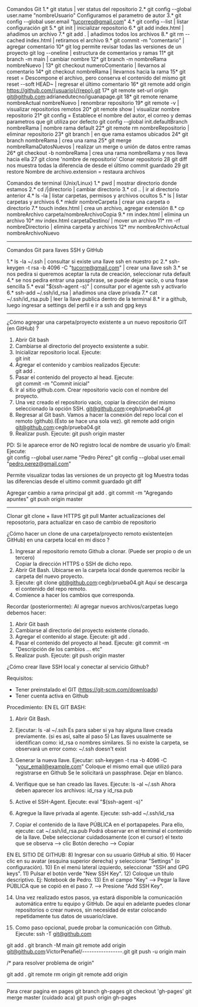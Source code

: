 Comandos Git
1.* git status | ver status del repositorio
2.* git config --global user.name "nombreUsuario" Configuramos el parametro de autor
3.* git config --global user.email "tucorreo@gmail.com"
4.* git config --list | listar configuración git
5.* git init | inicializar repositorio
6.* git add index.html | añadimos un archivo
7.* git add . | añadimos todos los archivos
8.* git rm --cached index.html | retiramos el archivo
9.* git commit -m "comentario" | agregar comentario
10*
git log permite revisar todas las versiones de un proyecto
git log --oneline | estructura de comentarios y ramas
11* git branch -m main | cambiar nombre
12* git branch -m nombreRama nombreNuevo | 
13* git checkout numeroComentario | llevarnos al comentario
14* git checkout nombreRama | llevarnos hacia la rama
15*
git reset = Descompone el archivo, pero conserva el contenido del mismo
git reset --soft HEAD~ | regresar el último comentario
16* git remote add origin https://github.com/{usuario}/{repo}.git
17* git remote set-url origin git@github.com:adrianedutecno/iguanapage.git
18* git remote rename nombreActual nombreNuevo | renombrar repositorio
19* git remote -v | visualizar repositorios remotos
20* git remote show | visualizar nombre repositorio
21* 
git config = Establece el nombre  del autor, el correo y demas parametros que git utiliza por defecto
git config --global init.defaultBranch nombreRama | nombre rama default
22* git remote rm nombreRepositorio | eliminar repositorio
23* git branch | en que rama estamos ubicados
24* git branch nombreRama | crea una rama
25* git merge nombreRamaDatosNuevos | realizar un merge o unión de datos entre ramas
26* git checkout -b nombreRama | crea una rama nombreRama y nos lleva hacia ella
27 git clone 'nombre de repositorio' Clonar repositorio
28 git diff nos muestra todas la diferencia de desde el último commit guardado
29 git restore Nombre de archivo.extension = restaura archivos

Comandos de terminal (Unix/Linux)
1.* pwd | mostrar directorio donde estamos
2.* cd /|directorio | cambiar directorio
3.* cd .. | ir al directorio anterior
4.* ls -la | listar carpetas, permisos y archivos ocultos
5.* ls | listar carpetas y archivos
6.* mkdir nombreCarpeta | crear una carpeta o directorio
7.* touch index.html | crea un archivo, agregar extensión
8.* cp nombreArchivo carpeta/nombreArchivoCopia
9.* rm index.html | elimina un archivo
10* mv index.html carpetaDestino/ | mover un archivo
11* rm -rf nombreDirectorio | elimina carpeta y archivos
12* mv nombreArchivoActual nombreArchivoNuevo

-----------------------------------------------------------------------------------------------------------------
Comandos Git para llaves SSH y GitHub

1.* ls -la ~/.ssh | consultar si existe una llave ssh en nuestro pc
2.* ssh-keygen -t rsa -b 4096 -C "tucorre@gmail.com" | crear una llave ssh
3.* se nos pedira si queremos aceptar la ruta de creación, seleccionar ruta default
4.* se nos pedira entrar una passphrase, se puede dejar vacío, o una frase sencilla
5.* eval "$(ssh-agent -s)" | consultar por el agente ssh y activarlo
6.* ssh-add ~/.ssh/id_rsa | añadimos una clave privada
7.* cat ~/.ssh/id_rsa.pub | leer la llave publica dentro de la terminal
8.* ir a github, luego ingresar a settings del perfil e ir a ssh and gpg keys

 

---------------------------------------------------------------------------------------------------------------

¿Cómo agregar una carpeta/proyecto existente a un nuevo repositorio GIT (en GitHub) ?

1) Abrir Git bash
2) Cambiarse al directorio del proyecto exsistente a subir.
3) Inicializar repositorio local. Ejecute:  
	git init
4) Agregar el contenido y cambios realizados Ejecute:  
	git add .
5) Pasar el contenido del proyecto al head.  Ejecute:  
	git commit -m "Commit inicial"
6) Ir al sitio github.com.  Crear repositorio vacío con el nombre del proyecto.
7) Una vez creado el repositorio vacío, copiar la dirección del mismo seleccionado la opción SSH.
	git@github.com:cegb/prueba04.git
8) Regresar al Git bash. Vamos a hacer la conexión del repo local con el remoto (github).(Ésto se hace una sola vez).
	git remote add origin git@github.com:cegb/prueba04.git
9) Realizar push. Ejecute: 
	git push origin master

PD:
Si le aparece error de NO registro local de nombre de usuario y/o Email:
	Ejecute:  
	git config --global user.name "Pedro Pérez"
	git config --global user.email "pedro.perez@gmail.com"

Permite visualizar todas las versiones de un proyecto
	git log
Muestra todas las diferencias desde el ultimo commit guardado
	git diff
	
Agregar cambio a rama principal
git add .
git commit -m "Agregando apuntes"
git push origin master
	
-----------------------------------------------------------------------------------------------------------------------
Clonar
git clone + llave HTTPS
git pull Manter actualizaciones del reposotorio, para actualizar en caso de cambio de repositorio


¿Cómo hacer un clone de una carpeta/proyecto remoto existente(en GitHub) en una carpeta local en mi disco ?

1) Ingresar al repositorio remoto Github a clonar. (Puede ser propio o de un tercero)	
Copiar la dirección HTTPS o SSH de dicho repo.
2) Abrir Git Bash. Ubicarse en la carpeta local donde queremos recibir la carpeta del nuevo proyecto.
3) Ejecute: git clone git@github.com:cegb/prueba04.git
	Aquí se descarga el contenido del repo remoto.
4) Comience a hacer los cambios que corresponda.

Recordar (posteriormente):
Al agregar nuevos archivos/carpetas luego debemos hacer:
1) Abrir Git bash
2) Cambiarse al directorio del proyecto existente clonado.
3) Agregar el contenido al stage. Ejecute:  git add .
4) Pasar el contenido del proyecto al head.  Ejecute:  git commit -m "Descripción de los cambios ... etc"
5) Realizar push. Ejecute: git push origin master

¿Cómo crear llave SSH local y conectar al servicio Github?

Requisitos: 
* Tener preinstalado el GIT (https://git-scm.com/downloads)
* Tener cuenta activa en Github

Procedimiento:
EN EL GIT BASH:
1) Abrir Git Bash.
2) Ejecutar: ls -al ~/.ssh
	Es para saber si ya hay alguna llave creada previamente. (si es así, salte al paso 5)
	Las llaves usualmente se identifican como: id_rsa o nombres similares.
	Si no existe la carpeta, se observará un error como: ~/.ssh doesn't exist
	
3) Generar la nueva llave. Ejecutar: ssh-keygen -t rsa -b 4096 -C "your_email@example.com"
	Coloque el mismo email que utilizó para registrarse en Github
	Se le solicitará un passphrase. Dejar en blanco.

4) Verifique que se han creado las llaves. Ejecute: ls -al ~/.ssh
	Ahora deben aparecer los archivos:  id_rsa  y  id_rsa.pub
	
5) Active el SSH-Agent.  Ejecute:  eval "$(ssh-agent -s)"

6) Agregue la llave privada al agente. Ejecute: ssh-add ~/.ssh/id_rsa

7) Copiar el contenido de la llave PÚBLICA en el portapapeles. Para ello, ejecute:  cat ~/.ssh/id_rsa.pub
	Podrá observar en el terminal el contenido de la llave. 
	Debe seleccionar cuidadosamente (con el cursor) el texto que se observa --> clic Botón derecho --> Copiar

EN EL SITIO DE GITHUB:
8) Ingresar con su usuario GitHub al sitio.
9) Hacer clic en su avatar (esquina superior derecha) y seleccionar "Settings" (o configuración).
10) En el menú lateral izquierdo, seleccionar "SSH and GPG keys".
11) Pulsar el botón verde "New SSH Key".
12) Coloque un título descriptivo. Ej: Notebook de Pedro.
13) En el campo "Key" --> Pegar la llave PÚBLICA que se copió en el paso 7.  --> Presione "Add SSH Key".

14) Una vez realizado estos pasos, ya estará disponible la comunicación automática entre tu equipo y GitHub.
	De aquí en adelante puedes clonar repositorios o crear nuevos, sin necesidad de estar colocando repetidamente
	tus datos de usuario/clave.
	
15) Como paso opcional, puede probar la comunicación con Github. Ejecute: ssh -T git@github.com


git add .
git branch -M main
git remote add origin git@github.com:VictorPenafiel/-----------------.git
git push -u origin main

/* para resolver problema de origin"

git add .
git remote rm origin
git remote add origin 

------------------------------------------------------------------------------------------------
Para crear pagina en pages
 git branch gh-pages
 git checkout 'gh-pages'
 git merge master (cuidado aca)
 git push origin gh-pages
  